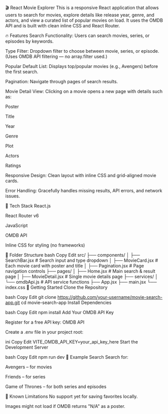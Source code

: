 🎬 React Movie Explorer
This is a responsive React application that allows users to search for movies, explore details like release year, genre, and actors, and view a curated list of popular movies on load. It uses the OMDB API and is built with clean inline CSS and React Router.

🔥 Features
Search Functionality: Users can search movies, series, or episodes by keywords.

Type Filter: Dropdown filter to choose between movie, series, or episode. (Uses OMDB API filtering — no array.filter used.)

Popular Default List: Displays top/popular movies (e.g., Avengers) before the first search.

Pagination: Navigate through pages of search results.

Movie Detail View: Clicking on a movie opens a new page with details such as:

Poster

Title

Year

Genre

Plot

Actors

Ratings

Responsive Design: Clean layout with inline CSS and grid-aligned movie cards.

Error Handling: Gracefully handles missing results, API errors, and network issues.

🧱 Tech Stack
React.js

React Router v6

JavaScript

OMDB API

Inline CSS for styling (no frameworks)

📁 Folder Structure
bash
Copy
Edit
src/
├── components/
│   ├── SearchBar.jsx        # Search input and type dropdown
│   ├── MovieCard.jsx        # Each movie card with poster and title
│   ├── Pagination.jsx       # Page navigation controls
├── pages/
│   ├── Home.jsx             # Main search & result page
│   ├── MovieDetail.jsx      # Single movie details page
├── services/
│   └── omdbApi.js           # API service functions
├── App.jsx
├── main.jsx
└── index.css
🔑 Getting Started
Clone the Repository

bash
Copy
Edit
git clone https://github.com/your-username/movie-search-app.git
cd movie-search-app
Install Dependencies

bash
Copy
Edit
npm install
Add Your OMDB API Key

Register for a free API key: OMDB API

Create a .env file in your project root:

ini
Copy
Edit
VITE_OMDB_API_KEY=your_api_key_here
Start the Development Server

bash
Copy
Edit
npm run dev
🧪 Example Search
Search for:

Avengers – for movies

Friends – for series

Game of Thrones – for both series and episodes

🐞 Known Limitations
No support yet for saving favorites locally.

Images might not load if OMDB returns "N/A" as a poster.

